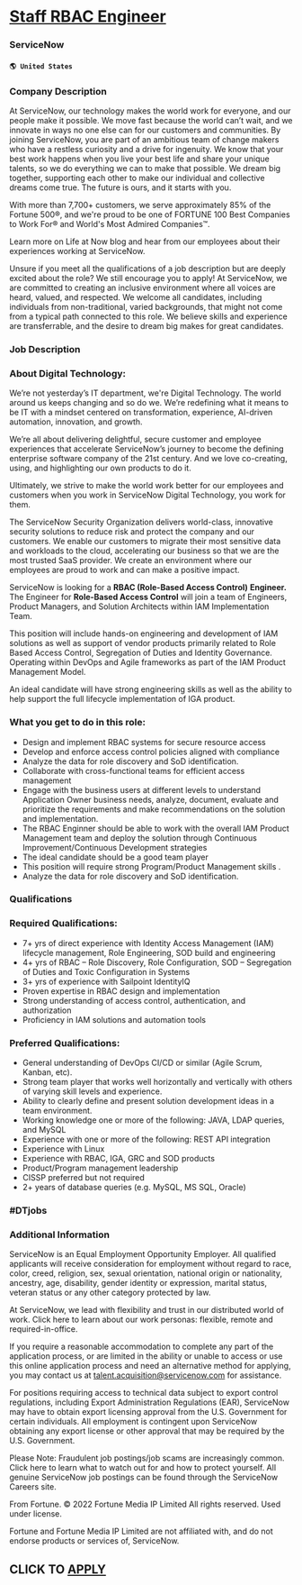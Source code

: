 # [Staff RBAC Engineer](https://www.remotewlb.com/apply/staff-rbac-engineer-61437)  
### ServiceNow  
#### `🌎 United States`  

### Company Description

At ServiceNow, our technology makes the world work for everyone, and our people make it possible. We move fast because the world can’t wait, and we innovate in ways no one else can for our customers and communities. By joining ServiceNow, you are part of an ambitious team of change makers who have a restless curiosity and a drive for ingenuity. We know that your best work happens when you live your best life and share your unique talents, so we do everything we can to make that possible. We dream big together, supporting each other to make our individual and collective dreams come true. The future is ours, and it starts with you.

With more than 7,700+ customers, we serve approximately 85% of the Fortune 500®, and we're proud to be one of FORTUNE 100 Best Companies to Work For® and World's Most Admired Companies™.

Learn more on Life at Now blog and hear from our employees about their experiences working at ServiceNow.

Unsure if you meet all the qualifications of a job description but are deeply excited about the role? We still encourage you to apply! At ServiceNow, we are committed to creating an inclusive environment where all voices are heard, valued, and respected. We welcome all candidates, including individuals from non-traditional, varied backgrounds, that might not come from a typical path connected to this role. We believe skills and experience are transferrable, and the desire to dream big makes for great candidates.

### Job Description

### About Digital Technology:

We’re not yesterday’s IT department, we're Digital Technology. The world around us keeps changing and so do we. We’re redefining what it means to be IT with a mindset centered on transformation, experience, AI-driven automation, innovation, and growth.

We’re all about delivering delightful, secure customer and employee experiences that accelerate ServiceNow’s journey to become the defining enterprise software company of the 21st century. And we love co-creating, using, and highlighting our own products to do it.

Ultimately, we strive to make the world work better for our employees and customers when you work in ServiceNow Digital Technology, you work for them.

The ServiceNow Security Organization delivers world-class, innovative security solutions to reduce risk and protect the company and our customers. We enable our customers to migrate their most sensitive data and workloads to the cloud, accelerating our business so that we are the most trusted SaaS provider. We create an environment where our employees are proud to work and can make a positive impact.

ServiceNow is looking for a **RBAC (Role-Based Access Control)** **Engineer.** The Engineer for **Role-Based Access Control** will join a team of Engineers, Product Managers, and Solution Architects within IAM Implementation Team.

This position will include hands-on engineering and development of IAM solutions as well as support of vendor products primarily related to Role Based Access Control, Segregation of Duties and Identity Governance. Operating within DevOps and Agile frameworks as part of the IAM Product Management Model.

An ideal candidate will have strong engineering skills as well as the ability to help support the full lifecycle implementation of IGA product.

### What you get to do in this role:

  * Design and implement RBAC systems for secure resource access
  * Develop and enforce access control policies aligned with compliance
  * Analyze the data for role discovery and SoD identification.
  * Collaborate with cross-functional teams for efficient access management
  * Engage with the business users at different levels to understand Application Owner business needs, analyze, document, evaluate and prioritize the requirements and make recommendations on the solution and implementation.
  * The RBAC Enginner should be able to work with the overall IAM Product Management team and deploy the solution through Continuous Improvement/Continuous Development strategies
  * The ideal candidate should be a good team player
  * This position will require strong Program/Product Management skills .
  * Analyze the data for role discovery and SoD identification.

### Qualifications

### Required Qualifications:

  * 7+ yrs of direct experience with Identity Access Management (IAM) lifecycle management, Role Engineering, SOD build and engineering
  * 4+ yrs of RBAC – Role Discovery, Role Configuration, SOD – Segregation of Duties and Toxic Configuration in Systems
  * 3+ yrs of experience with Sailpoint IdentityIQ
  * Proven expertise in RBAC design and implementation
  * Strong understanding of access control, authentication, and authorization
  * Proficiency in IAM solutions and automation tools

### Preferred Qualifications:

  * General understanding of DevOps CI/CD or similar (Agile Scrum, Kanban, etc).
  * Strong team player that works well horizontally and vertically with others of varying skill levels and experience.
  * Ability to clearly define and present solution development ideas in a team environment.
  * Working knowledge one or more of the following: JAVA, LDAP queries, and MySQL
  * Experience with one or more of the following: REST API integration
  * Experience with Linux
  * Experience with RBAC, IGA, GRC and SOD products
  * Product/Program management leadership
  * CISSP preferred but not required
  * 2+ years of database queries (e.g. MySQL, MS SQL, Oracle)

### #DTjobs

### Additional Information

ServiceNow is an Equal Employment Opportunity Employer. All qualified applicants will receive consideration for employment without regard to race, color, creed, religion, sex, sexual orientation, national origin or nationality, ancestry, age, disability, gender identity or expression, marital status, veteran status or any other category protected by law.

At ServiceNow, we lead with flexibility and trust in our distributed world of work. Click here to learn about our work personas: flexible, remote and required-in-office.

If you require a reasonable accommodation to complete any part of the application process, or are limited in the ability or unable to access or use this online application process and need an alternative method for applying, you may contact us at talent.acquisition@servicenow.com for assistance.

For positions requiring access to technical data subject to export control regulations, including Export Administration Regulations (EAR), ServiceNow may have to obtain export licensing approval from the U.S. Government for certain individuals. All employment is contingent upon ServiceNow obtaining any export license or other approval that may be required by the U.S. Government.

Please Note: Fraudulent job postings/job scams are increasingly common. Click here to learn what to watch out for and how to protect yourself. All genuine ServiceNow job postings can be found through the ServiceNow Careers site.

From Fortune. © 2022 Fortune Media IP Limited All rights reserved. Used under license.

Fortune and Fortune Media IP Limited are not affiliated with, and do not endorse products or services of, ServiceNow.

  
## CLICK TO [APPLY](https://www.remotewlb.com/apply/staff-rbac-engineer-61437)

